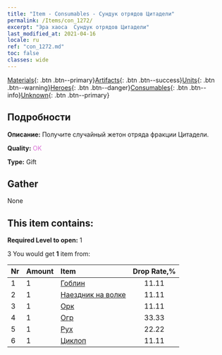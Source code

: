 ```yaml
---
title: "Item - Consumables - Сундук отрядов Цитадели"
permalink: /Items/con_1272/
excerpt: "Эра хаоса  Сундук отрядов Цитадели"
last_modified_at: 2021-04-16
locale: ru
ref: "con_1272.md"
toc: false
classes: wide
---
```

 [Materials](/ru/Items/){: .btn .btn--primary}[Artifacts](/ru/Items/Artifacts/){: .btn .btn--success}[Units](/ru/Items/Units/){: .btn .btn--warning}[Heroes](/ru/Items/Heroes/){: .btn .btn--danger}[Consumables](/ru/Items/Consumables/){: .btn .btn--info}[Unknown](/ru/Items/Unknown/){: .btn .btn--primary}

## Подробности
 **Описание:** Получите случайный жетон отряда фракции Цитадели.

 **Quality:** <span style="color: #DA70D6">OK</span>

 **Type:** Gift

## Gather

  None

## This item contains:

 **Required Level to open:** 1

 3 You would get **1** item  from:

  | Nr | Amount |     Item    | Drop Rate,% |
  |:---|:-------|:------------|:---------:|
  | 1 | 1 | [Гоблин](/ru/Items/unt_217/) | 11.11 | 
  | 2 | 1 | [Наездник на волке](/ru/Items/unt_218/) | 11.11 | 
  | 3 | 1 | [Орк](/ru/Items/unt_219/) | 11.11 | 
  | 4 | 1 | [Огр](/ru/Items/unt_220/) | 33.33 | 
  | 5 | 1 | [Рух](/ru/Items/unt_221/) | 22.22 | 
  | 6 | 1 | [Циклоп](/ru/Items/unt_222/) | 11.11 | 

